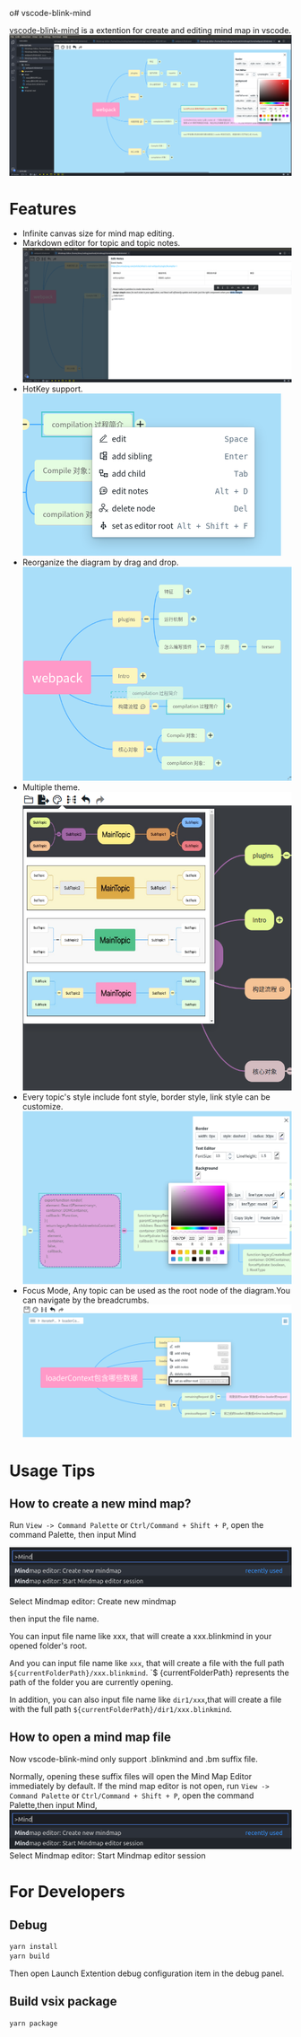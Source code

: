 o# vscode-blink-mind

[vscode-blink-mind](https://github.com/awehook/vscode-blink-mind) is a extention for create and editing mind map in vscode.
![image](https://github.com/awehook/images/raw/master/vscode-blink-mind/webpack-mindmap.png)
# Features

- Infinite canvas size for mind map editing.
- Markdown editor for topic and topic notes. 
![image](https://github.com/awehook/images/raw/master/vscode-blink-mind/rich-mark-down-editor.png)
- HotKey support. 
![image](https://github.com/awehook/images/raw/master/blink-mind/hotkey.png)
- Reorganize the diagram by drag and drop. 
![image](https://github.com/awehook/images/raw/master/blink-mind/drag-and-drop.png)
- Multiple theme. 
![image](https://github.com/awehook/images/raw/master/blink-mind/blink-mind-theme.png)
- Every topic's style include font style, border style, link style can be customize. 
![image](https://github.com/awehook/images/raw/master/blink-mind/style-editor.png)
- Focus Mode, Any topic can be used as the root node of the diagram.You can navigate by the breadcrumbs. 
![image](https://github.com/awehook/images/raw/master/blink-mind/focus-mode.png)


# Usage Tips

##  How to create a new mind map?

Run `View -> Command Palette` or `Ctrl/Command + Shift + P`, open the command Palette, then input Mind

![image](https://github.com/awehook/images/raw/master/vscode-blink-mind/create-new-mindmap.png)

Select Mindmap editor: Create new mindmap

then input the file name.

You can input file name like xxx, that will create a xxx.blinkmind in your opened folder's root.

And you can input file name like `xxx`, that will create a file with the full path `${currentFolderPath}/xxx.blinkmind`. `$ {currentFolderPath} represents the path of the folder you are currently opening.

In addition, you can also input file name like `dir1/xxx`,that will create a file with the full path `${currentFolderPath}/dir1/xxx.blinkmind`.

## How to open a mind map file

Now vscode-blink-mind only support .blinkmind and .bm suffix file.

Normally, opening these suffix files will open the Mind Map Editor immediately by default. If the mind map editor is not open, run `View -> Command Palette` or `Ctrl/Command + Shift + P`, open the command Palette,then input Mind, 
![image](https://github.com/awehook/images/raw/master/vscode-blink-mind/create-new-mindmap.png)
Select Mindmap editor: Start Mindmap editor session

# For Developers
## Debug
```bash
yarn install
yarn build
```
Then open Launch Extention debug configuration item in the debug panel.

## Build vsix package
```
yarn package
```






